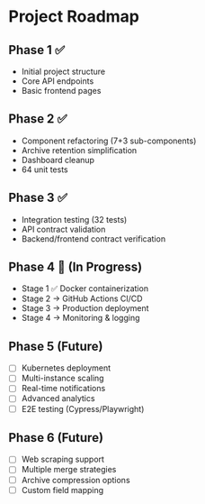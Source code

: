 # Project Roadmap

## Phase 1 ✅
- Initial project structure
- Core API endpoints
- Basic frontend pages

## Phase 2 ✅
- Component refactoring (7+3 sub-components)
- Archive retention simplification
- Dashboard cleanup
- 64 unit tests

## Phase 3 ✅
- Integration testing (32 tests)
- API contract validation
- Backend/frontend contract verification

## Phase 4 🚀 (In Progress)
- Stage 1 ✅ Docker containerization
- Stage 2 → GitHub Actions CI/CD
- Stage 3 → Production deployment
- Stage 4 → Monitoring & logging

## Phase 5 (Future)
- [ ] Kubernetes deployment
- [ ] Multi-instance scaling
- [ ] Real-time notifications
- [ ] Advanced analytics
- [ ] E2E testing (Cypress/Playwright)

## Phase 6 (Future)
- [ ] Web scraping support
- [ ] Multiple merge strategies
- [ ] Archive compression options
- [ ] Custom field mapping